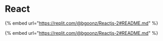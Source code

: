 # React

{% embed url="https://replit.com/@bgoonz/Reactjs-2#README.md" %}

{% embed url="https://replit.com/@bgoonz/Reactjs-2#README.md" %}
